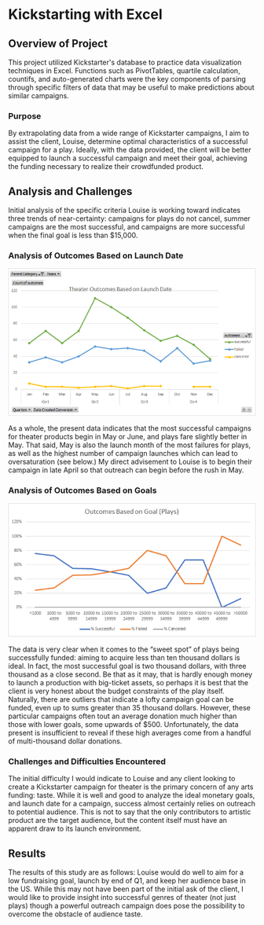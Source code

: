 # Kickstarting with Excel

## Overview of Project
 This project utilized Kickstarter's database to practice data visualization techniques in Excel. Functions such as PivotTables, quartile calculation, countifs, and auto-generated charts were the key components of parsing through specific filters of data that may be useful to make predictions about similar campaigns.

### Purpose
By extrapolating data from a wide range of Kickstarter campaigns, I aim to assist the client, Louise, determine optimal characteristics of a successful campaign for a play. Ideally, with the data provided, the client will be better equipped to launch a successful campaign and meet their goal, achieving the funding necessary to realize their crowdfunded product.

## Analysis and Challenges
Initial analysis of the specific criteria Louise is working toward indicates three trends of near-certainty: campaigns for plays do not cancel, summer campaigns are the most successful, and campaigns are more successful when the final goal is less than $15,000. 

### Analysis of Outcomes Based on Launch Date
![Outcomes VS Launch Date](https://github.com/davidandcarr/vandcamp_kickstarter_challenge/blob/main/Resources/Theater_Outcomes_vs_Launch.png) 

As a whole, the present data indicates that the most successful campaigns for theater products begin in May or June, and plays fare slightly better in May. That said, May is also the launch month of the most failures for plays, as well as the highest number of campaign launches which can lead to oversaturation (see below.) My direct advisement to Louise is to begin their campaign in late April so that outreach can begin before the rush in May.

### Analysis of Outcomes Based on Goals
![Outcomes VS Goals](https://github.com/davidandcarr/vandcamp_kickstarter_challenge/blob/main/Resources/Outcomes_vs_Goals.png)

The data is very clear when it comes to the “sweet spot” of plays being successfully funded: aiming to acquire less than ten thousand dollars is ideal. In fact, the most successful goal is two thousand dollars, with three thousand as a close second. Be that as it may, that is hardly enough money to launch a production with big-ticket assets, so perhaps it is best that the client is very honest about the budget constraints of the play itself. Naturally, there are outliers that indicate a lofty campaign goal can be funded, even up to sums greater than 35 thousand dollars. However, these particular campaigns often tout an average donation much higher than those with lower goals, some upwards of $500. Unfortunately, the data present is insufficient to reveal if these high averages come from a handful of multi-thousand dollar donations.

### Challenges and Difficulties Encountered
The initial difficulty I would indicate to Louise and any client looking to create a Kickstarter campaign for theater is the primary concern of any arts funding: taste. While it is well and good to analyze the ideal monetary goals, and launch date for a campaign, success almost certainly relies on outreach to potential audience. This is not to say that the only contributors to artistic product are the target audience, but the content itself must have an apparent draw to its launch environment. 

## Results
The results of this study are as follows: Louise would do well to aim for a low fundraising goal, launch by end of Q1, and keep her audience base in the US. While this may not have been part of the initial ask of the client, I would like to provide insight into successful genres of theater (not just plays) though a powerful outreach campaign does pose the possibility to overcome the obstacle of audience taste.  
